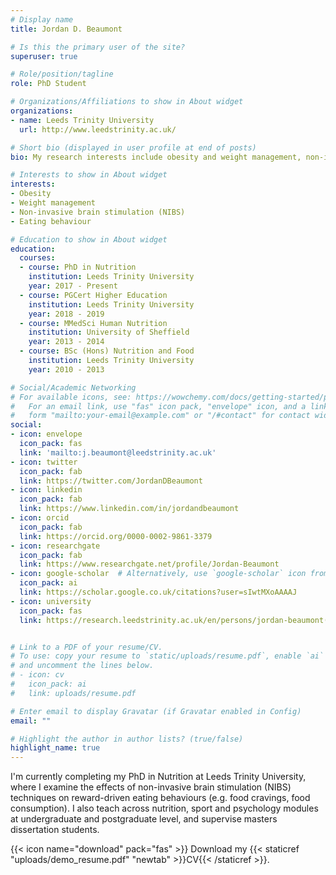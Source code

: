 ```yaml
---
# Display name
title: Jordan D. Beaumont

# Is this the primary user of the site?
superuser: true

# Role/position/tagline
role: PhD Student

# Organizations/Affiliations to show in About widget
organizations:
- name: Leeds Trinity University
  url: http://www.leedstrinity.ac.uk/

# Short bio (displayed in user profile at end of posts)
bio: My research interests include obesity and weight management, non-invasive brain stimulation (NIBS) techniques, and eating behaviour.

# Interests to show in About widget
interests:
- Obesity
- Weight management
- Non-invasive brain stimulation (NIBS)
- Eating behaviour

# Education to show in About widget
education:
  courses:
  - course: PhD in Nutrition
    institution: Leeds Trinity University
    year: 2017 - Present
  - course: PGCert Higher Education
    institution: Leeds Trinity University
    year: 2018 - 2019
  - course: MMedSci Human Nutrition
    institution: University of Sheffield
    year: 2013 - 2014
  - course: BSc (Hons) Nutrition and Food
    institution: Leeds Trinity University
    year: 2010 - 2013

# Social/Academic Networking
# For available icons, see: https://wowchemy.com/docs/getting-started/page-builder/#icons
#   For an email link, use "fas" icon pack, "envelope" icon, and a link in the
#   form "mailto:your-email@example.com" or "/#contact" for contact widget.
social:
- icon: envelope
  icon_pack: fas
  link: 'mailto:j.beaumont@leedstrinity.ac.uk'
- icon: twitter
  icon_pack: fab
  link: https://twitter.com/JordanDBeaumont
- icon: linkedin
  icon_pack: fab
  link: https://www.linkedin.com/in/jordandbeaumont
- icon: orcid
  icon_pack: fab
  link: https://orcid.org/0000-0002-9861-3379
- icon: researchgate
  icon_pack: fab
  link: https://www.researchgate.net/profile/Jordan-Beaumont
- icon: google-scholar  # Alternatively, use `google-scholar` icon from `ai` icon pack
  icon_pack: ai
  link: https://scholar.google.co.uk/citations?user=sIwtMXoAAAAJ
- icon: university
  icon_pack: fas
  link: https://research.leedstrinity.ac.uk/en/persons/jordan-beaumont(1f84ce45-c3d0-4d89-a004-583a828896e7).html


# Link to a PDF of your resume/CV.
# To use: copy your resume to `static/uploads/resume.pdf`, enable `ai` icons in `params.toml`, 
# and uncomment the lines below.
# - icon: cv
#   icon_pack: ai
#   link: uploads/resume.pdf

# Enter email to display Gravatar (if Gravatar enabled in Config)
email: ""

# Highlight the author in author lists? (true/false)
highlight_name: true
---
```


I'm currently completing my PhD in Nutrition at Leeds Trinity University, where I examine the effects of non-invasive brain stimulation (NIBS) techniques on reward-driven eating behaviours (e.g. food cravings, food consumption). I also teach across nutrition, sport and psychology modules at undergraduate and postgraduate level, and supervise masters dissertation students.

{{< icon name="download" pack="fas" >}} Download my {{< staticref "uploads/demo_resume.pdf" "newtab" >}}CV{{< /staticref >}}.
